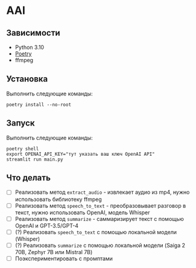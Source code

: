 # AAI

## Зависимости

* Python 3.10
* [Poetry](https://python-poetry.org/)
* ffmpeg

## Установка

Выполнить следующие команды:

    poetry install --no-root

## Запуск

Выполнить следующие команды:

    poetry shell
    export OPENAI_API_KEY="тут указать ваш ключ OpenAI API"
    streamlit run main.py

## Что делать

- [ ] Реализовать метод `extract_audio` - извлекает аудио из mp4, нужно использовать библиотеку ffmpeg
- [ ] Реализовать метод `speech_to_text` - преобразовывает разговор в текст, нужно использовать OpenAI, модель Whisper
- [ ] Реализовать метод `summarize` - саммаризирует текст с помощью OpenAI и GPT-3.5/GPT-4
- [ ] (?) Реализовать `speech_to_text` с помощью локальной модели (Whisper)
- [ ] (?) Реализовать `summarize` с помощью локальной модели (Saiga 2 70B, Zephyr 7B или Mistral 7B)
- [ ] Поэкспериментировать с промптами
